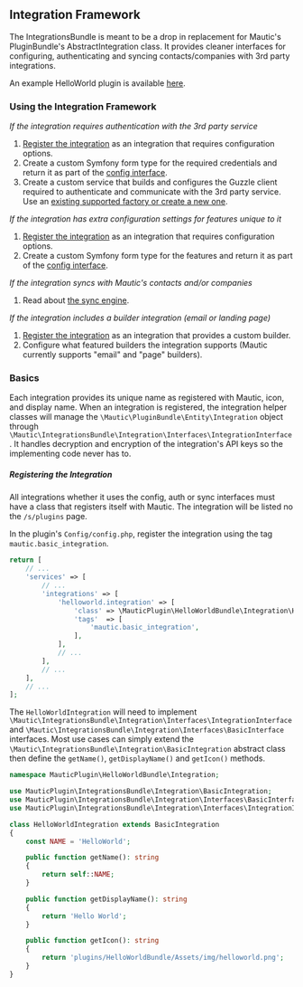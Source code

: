 ## Integration Framework

The IntegrationsBundle is meant to be a drop in replacement for Mautic's PluginBundle's AbstractIntegration class. It provides cleaner interfaces for configuring, authenticating and syncing contacts/companies with 3rd party integrations.

An example HelloWorld plugin is available [here](https://github.com/mautic/plugin-helloworld).

### Using the Integration Framework

*If the integration requires authentication with the 3rd party service*

1. [Register the integration](#registering-the-integration-for-authentication) as an integration that requires configuration options.
2. Create a custom Symfony form type for the required credentials and return it as part of the [config interface](#mauticpluginintegrationsbundleintegrationinterfacesconfigformauthinterface).
3. Create a custom service that builds and configures the Guzzle client required to authenticate and communicate with the 3rd party service. Use an [existing supported factory or create a new one](#authentication-providers).

*If the integration has extra configuration settings for features unique to it*

1. [Register the integration](#registering-the-integration-for-configuration) as an integration that requires configuration options.
2. Create a custom Symfony form type for the features and return it as part of the [config interface](#mauticpluginintegrationsbundleintegrationinterfacesconfigformfeaturesettingsinterface).

*If the integration syncs with Mautic's contacts and/or companies*

1. Read about [the sync engine](#integration-sync-engine).

*If the integration includes a builder integration (email or landing page)*

1. [Register the integration](#registering-the-integration-for-builders) as an integration that provides a custom builder. 
2. Configure what featured builders the integration supports (Mautic currently supports "email" and "page" builders).

### Basics
Each integration provides its unique name as registered with Mautic, icon, and display name. When an integration is registered, the integration helper classes will manage the `\Mautic\PluginBundle\Entity\Integration` object through `\Mautic\IntegrationsBundle\Integration\Interfaces\IntegrationInterface`. It handles decryption and encryption of the integration's API keys so the implementing code never has to.

##### Registering the Integration
All integrations whether it uses the config, auth or sync interfaces must have a class that registers itself with Mautic. The integration will be listed no the `/s/plugins` page.

In the plugin's `Config/config.php`, register the integration using the tag `mautic.basic_integration`.

```php
return [
    // ...
    'services' => [
        // ...
        'integrations' => [
            'helloworld.integration' => [
                'class' => \MauticPlugin\HelloWorldBundle\Integration\HelloWorldIntegration::class,
                'tags'  => [
                    'mautic.basic_integration',
                ],
            ],
            // ...
        ],
        // ...
    ],
    // ...
];
```

The `HelloWorldIntegration` will need to implement `\Mautic\IntegrationsBundle\Integration\Interfaces\IntegrationInterface` and `\Mautic\IntegrationsBundle\Integration\Interfaces\BasicInterface` interfaces. Most use cases can simply extend the `\Mautic\IntegrationsBundle\Integration\BasicIntegration` abstract class then define the `getName()`, `getDisplayName()` and `getIcon()` methods.

```php
namespace MauticPlugin\HelloWorldBundle\Integration;

use MauticPlugin\IntegrationsBundle\Integration\BasicIntegration;
use MauticPlugin\IntegrationsBundle\Integration\Interfaces\BasicInterface;
use MauticPlugin\IntegrationsBundle\Integration\Interfaces\IntegrationInterface;

class HelloWorldIntegration extends BasicIntegration
{
    const NAME = 'HelloWorld';

    public function getName(): string
    {
        return self::NAME;
    }

    public function getDisplayName(): string
    {
        return 'Hello World';
    }

    public function getIcon(): string
    {
        return 'plugins/HelloWorldBundle/Assets/img/helloworld.png';
    }
}
```
